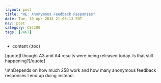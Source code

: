 ```yaml
---
layout: post
title: "RE: Anonymous Feedback Responses"
date: Tue, 10 Apr 2018 21:03:13 EDT
nav: post
category: CSC209
tags: [7467]
---
```


* content
{:toc}

[quote]I thought A3 and A4 results were being released today. Is that still happening?[/quote]
<!-- more -->
<p>\n\nDepends on how much 258 work and how many anonymous feedback responses I end up doing instead.</p>
